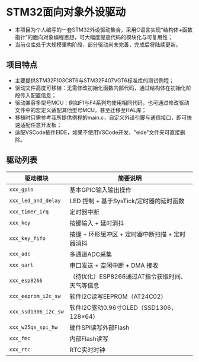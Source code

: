# STM32面向对象外设驱动

- 本项目为个人编写的一套STM32外设驱动集合，采用C语言实现“结构体+函数指针”的面向对象编程思想，可大幅度提高代码的模块化与可复用性；
- 当前仓库处于大规模重构阶段，部分驱动尚未完善，完成后将陆续更新。

## 项目特点

- 主要提供STM32F103C8T6与STM32F407VGT6标准库的测试例程；
- 驱动文件高度可移植：无需修改初始化函数内部代码，通过结构体在初始化阶段传入配置信息；
- 驱动兼容多型号MCU：例如F1与F4系列均使用相同代码，也可通过修改驱动文件中的宏定义适配其他型号MCU，甚至迁移至HAL库；
- 移植时只需参考我所提供例程的main.c，自定义外设引脚与通信接口，即可快速适配任意开发板；
- 适配VSCode插件EIDE，如果不使用VSCode开发，"eide"文件夹可直接删除。

## 驱动列表

| 驱动模块              | 简要说明 |
|----------------------|----------|
| `xxx_gpio`           | 基本GPIO输入输出操作 |
| `xxx_led_and_delay`  | LED 控制 + 基于SysTick/定时器的延时函数 |
| `xxx_timer_irq`      | 定时器中断 |
| `xxx_key`            | 按键输入 + 延时消抖 |
| `xxx_key_fifo`       | 按键 + 环形缓冲区 + 定时器中断扫描 + 定时器消抖 |
| `xxx_adc`            | 多通道ADC采集 |
| `xxx_uart`           | 串口发送 + 空闲中断 + DMA 接收 |
| `xxx_esp8266`        | （待优化）ESP8266通过AT指令获取时间、天气等信息 |
| `xxx_eeprom_i2c_sw`  | 软件I2C读写EEPROM（AT24C02） |
| `xxx_ssd1306_i2c_sw` | 软件I2C驱动0.96寸OLED（SSD1306，128×64）|
| `xxx_w25qx_spi_hw`   | 硬件SPI读写外部Flash |
| `xxx_fmc`            | 内部Flash读写 |
| `xxx_rtc`            | RTC实时时钟 |
